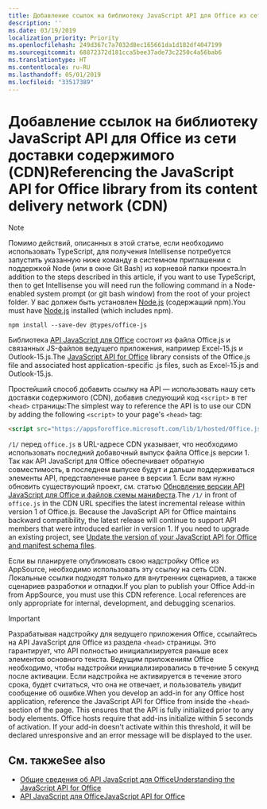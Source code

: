 ```yaml
---
title: Добавление ссылок на библиотеку JavaScript API для Office из сети доставки содержимого (CDN)
description: ''
ms.date: 03/19/2019
localization_priority: Priority
ms.openlocfilehash: 249d367c7a7032d8ec165661da1d182df4047199
ms.sourcegitcommit: 68872372d181cca5bee37ade73c2250c4a56bab6
ms.translationtype: HT
ms.contentlocale: ru-RU
ms.lasthandoff: 05/01/2019
ms.locfileid: "33517389"
---
```

# <a name="referencing-the-javascript-api-for-office-library-from-its-content-delivery-network-cdn"></a><span data-ttu-id="ef2fa-102">Добавление ссылок на библиотеку JavaScript API для Office из сети доставки содержимого (CDN)</span><span class="sxs-lookup"><span data-stu-id="ef2fa-102">Referencing the JavaScript API for Office library from its content delivery network (CDN)</span></span>

> [!NOTE]
> <span data-ttu-id="ef2fa-103">Помимо действий, описанных в этой статье, если необходимо использовать TypeScript, для получения Intellisense потребуется запустить указанную ниже команду в системном приглашении с поддержкой Node (или в окне Git Bash) из корневой папки проекта.</span><span class="sxs-lookup"><span data-stu-id="ef2fa-103">In addition to the steps described in this article, if you want to use TypeScript, then to get Intellisense you will need run the following command in a Node-enabled system prompt (or git bash window) from the root of your project folder.</span></span> <span data-ttu-id="ef2fa-104">У вас должен быть установлен [Node.js](https://nodejs.org) (содержащий npm).</span><span class="sxs-lookup"><span data-stu-id="ef2fa-104">You must have [Node.js](https://nodejs.org) installed (which includes npm).</span></span>
> 
> ```command&nbsp;line
> npm install --save-dev @types/office-js
> ```

<span data-ttu-id="ef2fa-105">Библиотека [API JavaScript для Office](/office/dev/add-ins/reference/javascript-api-for-office) состоит из файла Office.js и связанных JS-файлов ведущего приложения, например Excel-15.js и Outlook-15.js.</span><span class="sxs-lookup"><span data-stu-id="ef2fa-105">The [JavaScript API for Office](/office/dev/add-ins/reference/javascript-api-for-office) library consists of the Office.js file and associated host application-specific .js files, such as Excel-15.js and Outlook-15.js.</span></span> 


<span data-ttu-id="ef2fa-106">Простейший способ добавить ссылку на API — использовать нашу сеть доставки содержимого (CDN), добавив следующий код `<script>` в тег `<head>` страницы:</span><span class="sxs-lookup"><span data-stu-id="ef2fa-106">The simplest way to reference the API is to use our CDN by adding the following `<script>` to your page's `<head>` tag:</span></span>  

```html
<script src="https://appsforoffice.microsoft.com/lib/1/hosted/Office.js" type="text/javascript"></script>
```

<span data-ttu-id="ef2fa-p102">`/1/` перед `office.js` в URL-адресе CDN указывает, что необходимо использовать последний добавочный выпуск файла Office.js версии 1. Так как API JavaScript для Office обеспечивает обратную совместимость, в последнем выпуске будут и дальше поддерживаться элементы API, представленные ранее в версии 1. Если вам нужно обновить существующий проект, см. статью [Обновление версии API JavaScript для Office и файлов схемы манифеста](update-your-javascript-api-for-office-and-manifest-schema-version.md).</span><span class="sxs-lookup"><span data-stu-id="ef2fa-p102">The  `/1/` in front of `office.js` in the CDN URL specifies the latest incremental release within version 1 of Office.js. Because the JavaScript API for Office maintains backward compatibility, the latest release will continue to support API members that were introduced earlier in version 1. If you need to upgrade an existing project, see [Update the version of your JavaScript API for Office and manifest schema files](update-your-javascript-api-for-office-and-manifest-schema-version.md).</span></span> 

<span data-ttu-id="ef2fa-p103">Если вы планируете опубликовать свою надстройку Office из AppSource, необходимо использовать эту ссылку на сеть CDN. Локальные ссылки подходят только для внутренних сценариев, а также сценариев разработки и отладки.</span><span class="sxs-lookup"><span data-stu-id="ef2fa-p103">If you plan to publish your Office Add-in from AppSource, you must use this CDN reference. Local references are only appropriate for internal, development, and debugging scenarios.</span></span>

> [!IMPORTANT]
> <span data-ttu-id="ef2fa-p104">Разрабатывая надстройку для ведущего приложения Office, ссылайтесь на API JavaScript для Office из раздела `<head>` страницы. Это гарантирует, что API полностью инициализируется раньше всех элементов основного текста. Ведущим приложениям Office необходимо, чтобы надстройки инициализировались в течение 5 секунд после активации. Если надстройка не активируется в течение этого срока, будет считаться, что она не отвечает, и пользователь увидит сообщение об ошибке.</span><span class="sxs-lookup"><span data-stu-id="ef2fa-p104">When you develop an add-in for any Office host application, reference the JavaScript API for Office from inside the `<head>` section of the page. This ensures that the API is fully initialized prior to any body elements. Office hosts require that add-ins initialize within 5 seconds of activation. If your add-in doesn't activate within this threshold, it will be declared unresponsive and an error message will be displayed to the user.</span></span>

## <a name="see-also"></a><span data-ttu-id="ef2fa-116">См. также</span><span class="sxs-lookup"><span data-stu-id="ef2fa-116">See also</span></span>

- [<span data-ttu-id="ef2fa-117">Общие сведения об API JavaScript для Office</span><span class="sxs-lookup"><span data-stu-id="ef2fa-117">Understanding the JavaScript API for Office</span></span>](understanding-the-javascript-api-for-office.md)
- [<span data-ttu-id="ef2fa-118">API JavaScript для Office</span><span class="sxs-lookup"><span data-stu-id="ef2fa-118">JavaScript API for Office</span></span>](/office/dev/add-ins/reference/javascript-api-for-office)

